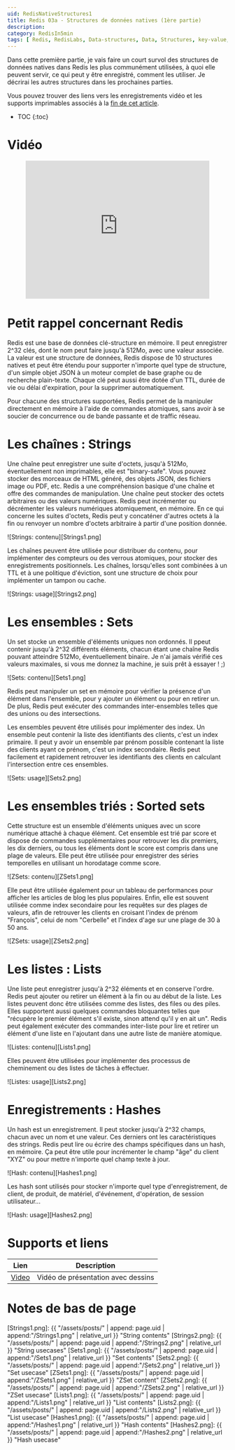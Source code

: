 ```yaml
---
uid: RedisNativeStructures1
title: Redis 03a - Structures de données natives (1ère partie)
description:
category: RedisIn5min
tags: [ Redis, RedisLabs, Data-structures, Data, Structures, key-value, key, value, strings, limits, sets, sorted, list, hash, ttl, time-to-live, expiration, full text search, full text, search engine, graph database, graph, cypher, opencypher, concurrency, atomic counter, atomic, counter, lock, index, indices, stack, queue, joe queue, task queue, task ]
---
```


Dans cette première partie, je vais faire un court survol des structures de
données natives dans Redis les plus communément utilisées, à quoi elle peuvent
servir, ce qui peut y être enregistré, comment les utiliser. Je décrirai les
autres structures dans les prochaines parties.

Vous pouvez trouver des liens vers les enregistrements vidéo et les supports
imprimables associés à la <a href="#supports-et-liens">fin de cet article</a>.

* TOC
{:toc}

# Vidéo

<center><iframe width="420" height="315" src="https://www.youtube.com/embed/ulOnuE8di30" frameborder="0" allowfullscreen></iframe></center>

 
# Petit rappel concernant Redis

Redis est une base de données clé-structure en mémoire. Il peut enregistrer
2^32 clés, dont le nom peut faire jusqu'à 512Mo, avec une valeur associée. La
valeur est une structure de données, Redis dispose de 10 structures natives et
peut être étendu pour supporter n'importe quel type de structure, d'un simple
objet JSON à un moteur complet de base graphe ou de recherche plain-texte.
Chaque clé peut aussi être dotée d'un TTL, durée de vie ou délai d'expiration,
pour la supprimer automatiquement.

Pour chacune des structures supportées, Redis permet de la manipuler
directement en mémoire à l'aide de commandes atomiques, sans avoir à se soucier
de concurrence ou de bande passante et de traffic réseau.

# Les chaînes : Strings

Une chaîne peut enregistrer une suite d'octets, jusqu'à 512Mo, éventuellement
non imprimables, elle est "binary-safe". Vous pouvez stocker des morceaux de
HTML généré, des objets JSON, des fichiers image ou PDF, etc. Redis a une
compréhension basique d'une chaîne et offre des commandes de manipulation. Une
chaîne peut stocker des octets arbitraires ou des valeurs numériques. Redis
peut incrémenter ou décrémenter les valeurs numériques atomiquement, en
mémoire. En ce qui concerne les suites d'octets, Redis peut y concaténer
d'autres octets à la fin ou renvoyer un nombre d'octets arbitraire à partir
d'une position donnée.  

![Strings: contenu][Strings1.png]

Les chaînes peuvent être utilisée pour distribuer du
contenu, pour implémenter des compteurs ou des verrous atomiques, pour stocker
des enregistrements positionnels.  Les chaînes, lorsqu'elles sont combinées à
un TTL et à une politique d'éviction, sont une structure de choix pour
implémenter un tampon ou cache.

![Strings: usage][Strings2.png]

# Les ensembles : Sets

Un set stocke un ensemble d'éléments uniques non ordonnés. Il ppeut contenir
jusqu'à 2^32 différents éléments, chacun étant une chaîne Redis pouvant
atteindre 512Mo, éventuellement binaire. Je n'ai jamais vérifié ces valeurs
maximales, si vous me donnez la machine, je suis prêt à essayer ! ;)

![Sets: contenu][Sets1.png]

Redis peut manipuler un set en mémoire pour vérifier la présence d'un élément
dans l'ensemble, pour y ajouter un élément ou pour en retirer un. De plus,
Redis peut exécuter des commandes inter-ensembles telles que des unions ou des
intersections.

Les ensembles peuvent être utilisés pour implémenter des index. Un ensemble
peut contenir la liste des identifiants des clients, c'est un index primaire.
Il peut y avoir un ensemble par prénom possible contenant la liste des clients
ayant ce prénom, c'est un index secondaire. Redis peut facilement et rapidement
retrouver les identifiants des clients en calculant l'intersection entre ces
ensembles.

![Sets: usage][Sets2.png]

# Les ensembles triés : Sorted sets

Cette structure est un ensemble d'éléments uniques avec un score numérique
attaché à chaque élément. Cet ensemble est trié par score et dispose de
commandes supplémentaires pour retrouver les dix premiers, les dix derniers, ou
tous les éléments dont le score est compris dans une plage de valeurs. Elle
peut être utilisée pour enregistrer des séries temporelles en utilisant un
horodatage comme score. 

![ZSets: contenu][ZSets1.png]

Elle peut être utilisée également pour un tableau de
performances pour afficher les articles de blog les plus populaires. Enfin,
elle est souvent utilisée comme index secondaire pour les requêtes sur des
plages de valeurs, afin de retrouver les clients en croisant l'index de prénom
"François", celui de nom "Cerbelle" et l'index d'age sur une plage de 30 à 50
ans.

![ZSets: usage][ZSets2.png]

# Les listes : Lists

Une liste peut enregistrer jusqu'à 2^32 éléments et en conserve l'ordre. Redis
peut ajouter ou retirer un élément à la fin ou au début de la liste. Les listes
peuvent donc être utilisées comme des listes, des files ou des piles. Elles
supportent aussi quelques commandes bloquantes telles que "récupère le premier
élément s'il existe, sinon attend qu'il y en ait un". Redis peut également
exécuter des commandes inter-liste pour lire et retirer un élément d'une liste
en l'ajoutant dans une autre liste de manière atomique. 

![Listes: contenu][Lists1.png]

Elles peuvent être utilisées pour implémenter des processus de cheminement ou
des listes de tâches à effectuer.

![Listes: usage][Lists2.png]

# Enregistrements : Hashes

Un hash est un enregistrement. Il peut stocker jusqu'à 2^32 champs, chacun avec
un nom et une valeur. Ces derniers ont les caractéristiques des strings. Redis
peut lire ou écrire des champs spécifiques dans un hash, en mémoire. Ça peut
être utile pour incrémenter le champ "âge" du client "XYZ" ou pour mettre
n'importe quel champ texte à jour.

![Hash: contenu][Hashes1.png]

Les hash sont utilisés pour stocker n'importe quel type d'enregistrement, de
client, de produit, de matériel, d'événement, d'opération, de session
utilisateur...

![Hash: usage][Hashes2.png]

# Supports et liens

| Lien | Description |
|---|---|
| [Video] | Vidéo de présentation avec dessins |

# Notes de bas de page

[Video]: https://youtu.be/ulOnuE8di30 "Vidéo de présentation avec dessins"
[Strings1.png]: {{ "/assets/posts/" | append: page.uid | append:"/Strings1.png" | relative_url }} "String contents"
[Strings2.png]: {{ "/assets/posts/" | append: page.uid | append:"/Strings2.png" | relative_url }} "String usecases"
[Sets1.png]: {{ "/assets/posts/" | append: page.uid | append:"/Sets1.png" | relative_url }} "Set contents"
[Sets2.png]: {{ "/assets/posts/" | append: page.uid | append:"/Sets2.png" | relative_url }} "Set usecase"
[ZSets1.png]: {{ "/assets/posts/" | append: page.uid | append:"/ZSets1.png" | relative_url }} "ZSet content"
[ZSets2.png]: {{ "/assets/posts/" | append: page.uid | append:"/ZSets2.png" | relative_url }} "ZSet usecase"
[Lists1.png]: {{ "/assets/posts/" | append: page.uid | append:"/Lists1.png" | relative_url }} "List contents"
[Lists2.png]: {{ "/assets/posts/" | append: page.uid | append:"/Lists2.png" | relative_url }} "List usecase"
[Hashes1.png]: {{ "/assets/posts/" | append: page.uid | append:"/Hashes1.png" | relative_url }} "Hash contents"
[Hashes2.png]: {{ "/assets/posts/" | append: page.uid | append:"/Hashes2.png" | relative_url }} "Hash usecase"
